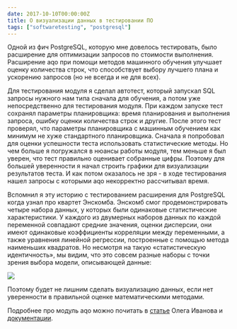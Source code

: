 ```yaml
---
date: 2017-10-10T00:00:00Z
title: О визуализации данных в тестировании ПО
tags: ["softwaretesting", "postgresql"]
---
```


Одной из фич PostgreSQL, которую мне довелось тестировать, было расширение для
оптимизации запросов по стоимости выполнения. Расширение aqo при помощи методов
машинного обучения улучшает оценку количества строк, что способствует выбору
лучшего плана и ускорению запросов (но не всегда и не для всех).

Для тестирования модуля я сделал автотест, который запускал SQL запросы нужного
нам типа сначала для обучения, а потом уже непосредственно для тестирования
модуля. При каждом запуске тест сохранял параметры планировщика: время
планирования и выполнения запроса, ошибку оценки количества строк и другие.
После этого тест проверял, что параметры планировщика с машинным обучением как
минимум не хуже стандартного планировщика. Сначала я попробовал для оценки
успешности теста использовать статистические методы. Но чем больше я погружался
в нюансы работы модуля, тем меньше я был уверен, что тест правильно оценивает
собранные цифры. Поэтому для большей уверенности я начал строить графики для
визуализации результатов теста. И как потом оказалось не зря - в ходе
тестирования нашел запросы с которыми aqo некорректно рассчитывал время.

Вспомнил я эту историю с тестированием расширения для PostgreSQL когда узнал
про квартет Энскомба. Энскомб смог продемонстрировать четыре набора данных, у
которых были одинаковые статистические характеристики. У каждого из двумерных
наборов данных по каждой переменной совпадают средние значения, оценки
дисперсии, они имеют одинаковые коэффициенты корреляции между переменными, а
также уравнения линейной регрессии, построенные с помощью метода наименьших
квадратов. Но несмотря на такую «статистическую идентичность», мы видим, что
это совсем разные наборы с точки зрения выбора модели, описывающей данные:

<img src="/images/Anscombe.svg" align="center">

Поэтому будет не лишним сделать визуализацию данных, если нет уверенности в
правильной оценке математическими методами.

Подробнее про модуль aqo можно почитать в
[статье](https://habrahabr.ru/company/postgrespro/blog/273199/) Олега Иванова и
[документации](https://postgrespro.ru/docs/postgresproee/9.6/aqo).
